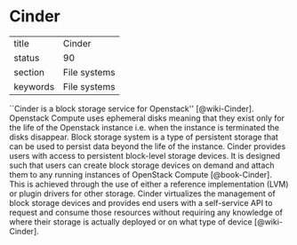 # Cinder


|          |              |
| -------- | ------------ |
| title    | Cinder       | 
| status   | 90           |
| section  | File systems |
| keywords | File systems |


      
``Cinder is a block storage service for
Openstack'' [@wiki-Cinder]. Openstack Compute uses ephemeral disks
meaning that they exist only for the life of the Openstack instance
i.e. when the instance is terminated the disks disappear. Block
storage system is a type of persistent storage that can be used to
persist data beyond the life of the instance. Cinder provides users
with access to persistent block-level storage devices. It is designed
such that users can create block storage devices on demand and attach
them to any running instances of OpenStack
Compute [@book-Cinder]. This is achieved through the use of either
a reference implementation (LVM) or plugin drivers for other
storage. Cinder virtualizes the management of block storage devices
and provides end users with a self-service API to request and consume
those resources without requiring any knowledge of where their storage
is actually deployed or on what type of device [@wiki-Cinder].
     
